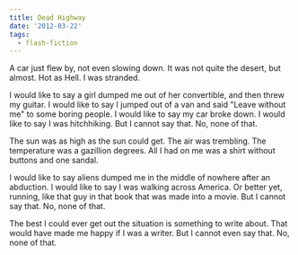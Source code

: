 ```yaml
---
title: Dead Highway
date: '2012-03-22'
tags:
  - flash-fiction
---
```


A car just flew by, not even slowing down. It was not quite the desert, but
almost. Hot as Hell. I was stranded.

<!-- truncate -->

I would like to say a girl dumped me out of her convertible, and then threw my
guitar. I would like to say I jumped out of a van and said "Leave without me" to
some boring people. I would like to say my car broke down. I would like to say I
was hitchhiking. But I cannot say that. No, none of that.

The sun was as high as the sun could get. The air was trembling. The temperature
was a gazillion degrees. All I had on me was a shirt without buttons and one
sandal.

I would like to say aliens dumped me in the middle of nowhere after an
abduction. I would like to say I was walking across America. Or better yet,
running, like that guy in that book that was made into a movie. But I cannot say
that. No, none of that.

The best I could ever get out the situation is something to write about. That
would have made me happy if I was a writer. But I cannot even say that. No, none
of that.
